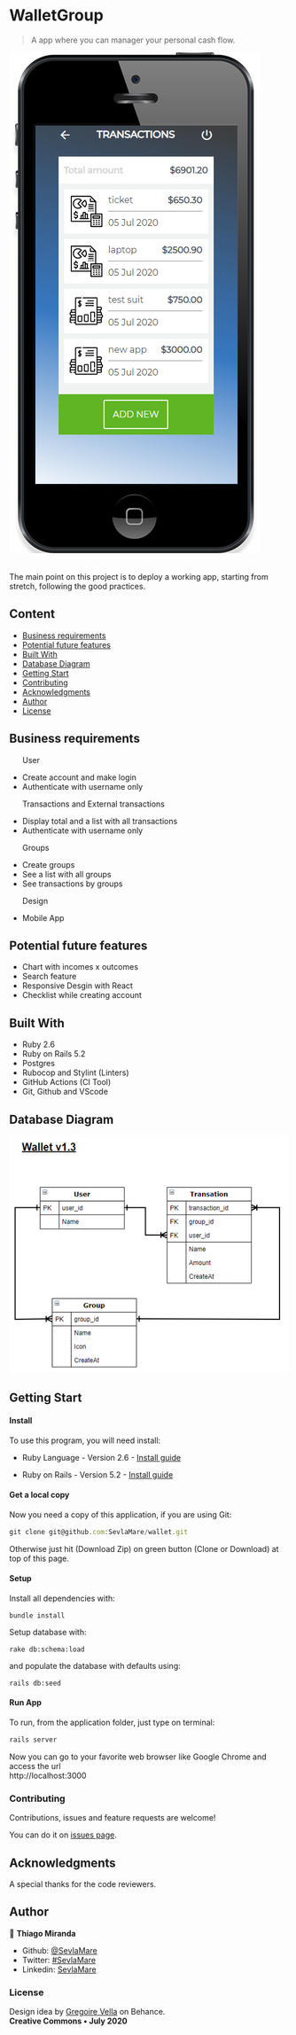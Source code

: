 # WalletGroup
> A app where you can manager your personal cash flow.

![screenshot](docs/screenshot.png)

<br>The main point on this project is to deploy a working app, starting from stretch, following the good practices.<br>

## Content

* [Business requirements](#business-requirements)
* [Potential future features](#potential-future-features)
* [Built With](#built-with)
* [Database Diagram](#database-diagram)
* [Getting Start](#getting-start)
* [Contributing](#contributing)
* [Acknowledgments](#acknowledgments)
* [Author](#author)
* [License](#license)

## Business requirements

<ul>
  <p>User</p>
  <li>Create account and make login</li>
  <li>Authenticate with username only</li>
</ul>

<ul>
  <p>Transactions and External transactions</p>
  <li>Display total and a list with all transactions</li>
  <li>Authenticate with username only</li>
</ul>

<ul>
  <p>Groups</p>
  <li>Create groups</li>
  <li>See a list with all groups</li>
  <li>See transactions by groups</li>
</ul>

<ul>
  <p>Design</p>
  <li>Mobile App</li>
</ul>


## Potential future features
<ul>
  <li>Chart with incomes x outcomes</li>
  <li>Search feature</li>
  <li>Responsive Desgin with React</li>
  <li>Checklist while creating account</li>
</ul>

## Built With

- Ruby 2.6 <br>
- Ruby on Rails 5.2 <br>
- Postgres <br>
- Rubocop and Stylint (Linters) <br>
- GitHub Actions (CI Tool) <br>
- Git, Github and VScode <br>

## Database Diagram
![erd](docs/diagram.png)


## Getting Start

#### Install
To use this program, you will need install:
* Ruby Language - Version 2.6 - [Install guide](https://www.ruby-lang.org/en/documentation/installation/)

* Ruby on Rails - Version 5.2 - [Install guide](https://guides.rubyonrails.org/v5.0/getting_started.html#installing-rails)


#### Get a local copy
Now you need a copy of this application, if you are using Git:
```js
git clone git@github.com:SevlaMare/wallet.git
```
Otherwise just hit (Download Zip) on green button (Clone or Download) at top of this page.


#### Setup

Install all dependencies with:

```
bundle install
```

Setup database with:

```
rake db:schema:load
```
and populate the database with defaults using:
```
rails db:seed
```

#### Run App
To run, from the application folder, just type on terminal:
```js
rails server
```
Now you can go to your favorite web browser like Google Chrome and access the url
<br> http://localhost:3000

### Contributing

Contributions, issues and feature requests are welcome!

You can do it on [issues page](issues/).

## Acknowledgments

A special thanks for the code reviewers.

## Author

👤 **Thiago Miranda**

- Github: [@SevlaMare](https://github.com/SevlaMare)
- Twitter: [#SevlaMare](https://twitter.com/SevlaMare)
- Linkedin: [SevlaMare](https://www.linkedin.com/in/sevla-mare)

### License
Design idea by [Gregoire Vella](https://www.behance.net/gregoirevella) on Behance.<br>
<strong>Creative Commons • July 2020</strong>
